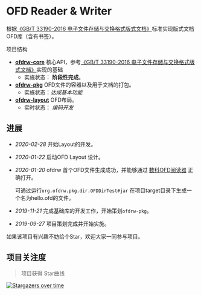 # OFD Reader & Writer

根据[《GB/T 33190-2016 电子文件存储与交换格式版式文档》](./GBT_33190-2016_电子文件存储与交换格式版式文档.pdf)标准实现版式文档OFD库（含有书签）。


项目结构

- [**ofdrw-core**](./ofdrw-core/) 核心API，参考[《GB/T 33190-2016 电子文件存储与交换格式版式文档》](./GBT_33190-2016_电子文件存储与交换格式版式文档.pdf)实现的基础
    - 实施状态： **阶段性完成**。
- [**ofdrw-pkg**](./ofdrw-pkg) OFD文件的容器以及用于文档的打包。
    - 实施状态：*达成基本功能*
- [**ofdrw-layout**](./ofdrw-layout) OFD布局。
    - 实时状态： *编码开发*

## 进展

- *2020-02-28* 开始Layout的开发。
- *2020-01-22* 启动OFD Layout 设计。
- *2020-01-20* ofdrw 首个OFD文件生成成功，并能够通过 [数科OFD阅读器](http://www.suwell.cn/product/index.html) 正确打开。
    
    可通过运行`org.ofdrw.pkg.dir.OFDDirTest#jar` 在项目target目录下生成一个名为hello.ofd的文件。
- *2019-11-21* 完成基础库的开发工作，开始策划`ofdrw-pkg`。
- *2019-09-27* 项目策划完成并开始实施。

如果该项目有兴趣不妨给个Star，欢迎大家一同参与项目。

## 项目关注度

> 项目获得 Star曲线

[![Stargazers over time](https://starchart.cc/Trisia/ofdrw.svg)](https://starchart.cc/Trisia/ofdrw)
